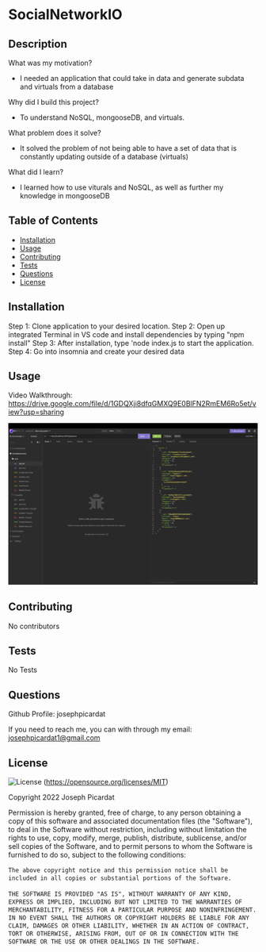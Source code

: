 # SocialNetworkIO

## Description

What was my motivation?

- I needed an application that could take in data and generate subdata and virtuals from a database

Why did I build this project?

- To understand NoSQL, mongooseDB, and virtuals.

What problem does it solve?

- It solved the problem of not being able to have a set of data that is constantly updating outside of a database (virtuals)

What did I learn?

- I learned how to use viturals and NoSQL, as well as further my knowledge in mongooseDB

## Table of Contents

- [Installation](#installation)
- [Usage](#usage)
- [Contributing](#contributing)
- [Tests](#tests)
- [Questions](#questions)
- [License](#license)

## Installation

Step 1: Clone application to your desired location.
Step 2: Open up integrated Terminal in VS code and install dependencies by typing "npm install"
Step 3: After installation, type 'node index.js to start the application.
Step 4: Go into insomnia and create your desired data

## Usage

Video Walkthrough: https://drive.google.com/file/d/1GDQXji8dfqGMXQ9E0BlFN2RmEM6Ro5et/view?usp=sharing

![Image of application](Assets/SocialNetWorkIO.png)

## Contributing

No contributors

## Tests

No Tests

## Questions

Github Profile: josephpicardat

If you need to reach me, you can with through my email: josephpicardat1@gmail.com

## License

![License](https://img.shields.io/badge/License-MIT-yellow.svg)
(https://opensource.org/licenses/MIT)

Copyright 2022 Joseph Picardat

Permission is hereby granted, free of charge, to any person obtaining a copy of this software and associated documentation files (the "Software"), to deal in the Software without restriction, including without limitation the rights to use, copy, modify, merge, publish, distribute, sublicense, and/or sell copies of the Software, and to permit persons to whom the Software is furnished to do so, subject to the following conditions:

    The above copyright notice and this permission notice shall be included in all copies or substantial portions of the Software.

    THE SOFTWARE IS PROVIDED "AS IS", WITHOUT WARRANTY OF ANY KIND, EXPRESS OR IMPLIED, INCLUDING BUT NOT LIMITED TO THE WARRANTIES OF MERCHANTABILITY, FITNESS FOR A PARTICULAR PURPOSE AND NONINFRINGEMENT. IN NO EVENT SHALL THE AUTHORS OR COPYRIGHT HOLDERS BE LIABLE FOR ANY CLAIM, DAMAGES OR OTHER LIABILITY, WHETHER IN AN ACTION OF CONTRACT, TORT OR OTHERWISE, ARISING FROM, OUT OF OR IN CONNECTION WITH THE SOFTWARE OR THE USE OR OTHER DEALINGS IN THE SOFTWARE.
